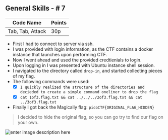 ## General Skills - # 7 
  

|Code Name|Points |  
|--|--|  
| Tab, Tab, Attack | 30p |  
  
 - First I had to connect to server via ssh.
 - I was provided with login information, as the CTF contains a docker instance that launches upon performing CTF.
 - Now I went ahead and used the provided credtienials to login.
 - Upon logging in I was presented with Ubuntu instance shell session.
 - I navigated to the directory called `drop-in`, and started collecting pieces of my flag.
 - The following commands were used:
	 - [x] `I quickly realized the structure of the directories and decieded to create a simple command oneliner to drop the flag`
	 - [x] `cat 1of3.flag.txt && cat ../../../2of3.flag.txt && cat ../3of3.flag.txt`
- Finally I got back the Magically flag: `picoCTF{ORIGINAL_FLAG_HIDDEN}`

> I decided to hide the original flag, so you can go try to find our flag on your own.


![enter image description here](https://imgur.com/HgGt7EDl.png)